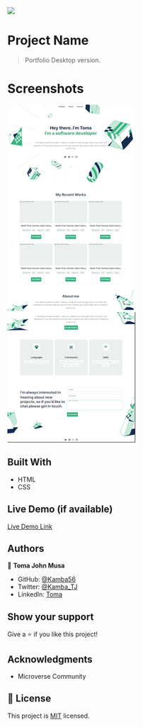 ![](https://img.shields.io/badge/Microverse-blueviolet)

# Project Name

> Portfolio Desktop version.

# Screenshots

![Screenshot](assets/screenshots/desktop1.png)
![Screenshot](assets/screenshots/Desktop2.png)

## Built With

- HTML
- CSS


## Live Demo (if available)

[Live Demo Link](https://kamba56.github.io/Personal-Portfolio/)


## Authors

👤 **Toma John Musa**

- GitHub: [@Kamba56](https://github.com/Kamba56)
- Twitter: [@Kamba_TJ](https://twitter.com/Kamba_TJ)
- LinkedIn: [Toma](https://linkedin.com/in/toma-john-47092622b)

## Show your support

Give a ⭐️ if you like this project!

## Acknowledgments

- Microverse Community

## 📝 License

This project is [MIT](./MIT.md) licensed.
